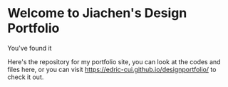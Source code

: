 # Welcome to Jiachen's Design Portfolio
You've found it

Here's the repository for my portfolio site, you can look at the codes and files here,
or you can visit https://edric-cui.github.io/designportfolio/ to check it out.
